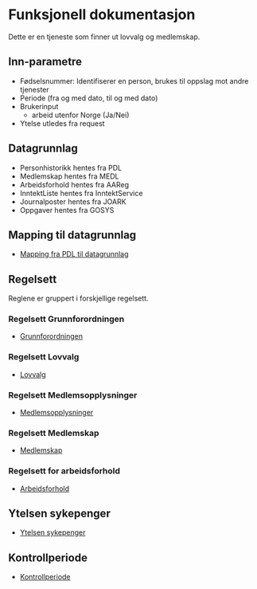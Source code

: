 # Funksjonell dokumentasjon

Dette er en tjeneste som finner ut lovvalg og medlemskap.

## Inn-parametre
* Fødselsnummer: Identifiserer en person, brukes til oppslag mot andre tjenester
* Periode (fra og med dato, til og med dato)
* Brukerinput
    * arbeid utenfor Norge (Ja/Nei)
* Ytelse utledes fra request

## Datagrunnlag
* Personhistorikk hentes fra PDL
* Medlemskap hentes fra MEDL
* Arbeidsforhold hentes fra AAReg
* InntektListe hentes fra InntektService
* Journalposter hentes fra JOARK
* Oppgaver hentes fra GOSYS

## Mapping til datagrunnlag
* [Mapping fra PDL til datagrunnlag](features/mapping/pdl/readme.md)

## Regelsett

Reglene er gruppert i forskjellige regelsett.

### Regelsett Grunnforordningen
* [Grunnforordningen](features/hovedregler/grunnforordningen/README.md)

### Regelsett Lovvalg
* [Lovvalg](features/hovedregler/lovvalg/README.md)

### Regelsett Medlemsopplysninger
* [Medlemsopplysninger](features/hovedregler/medlemsopplysninger/README.md)

### Regelsett Medlemskap 
* [Medlemskap](features/medlemskap/README.md)

### Regelsett for arbeidsforhold
* [Arbeidsforhold](features/hovedregler/arbeidsforhold/README.md)

## Ytelsen sykepenger
* [Ytelsen sykepenger](features/ytelse/sykepenger/README.md)

## Kontrollperiode
* [Kontrollperiode](features/kontrollperiode/README.md)




